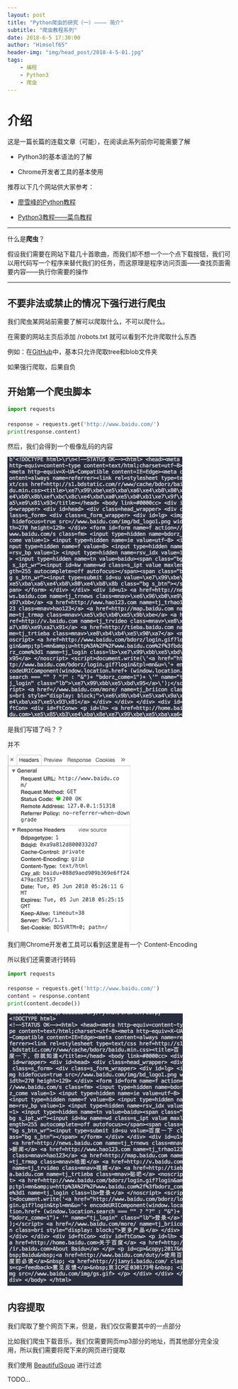 ```yaml
---
layout: post
title: "Python爬虫的研究（一）———— 简介"
subtitle: "爬虫教程系列"
date: 2018-6-5 17:30:00
author: "Himself65"
header-img: "img/head_post/2018-4-5-01.jpg"
tags: 
    - 编程
    - Python3
    - 爬虫
---
```

# 介绍

这是一篇长篇的连载文章（可能），在阅读此系列前你可能需要了解

- Python3的基本语法的了解

- Chrome开发者工具的基本使用

推荐以下几个网站供大家参考：

- [廖雪峰的Python教程](https://www.liaoxuefeng.com/wiki/0014316089557264a6b348958f449949df42a6d3a2e542c000)

- [Python3教程——菜鸟教程](http://www.runoob.com/python3/python3-tutorial.html)

---

什么是**爬虫**？

假设我们需要在网站下载几十首歌曲，而我们却不想一个一个点下载按钮，我们可以用代码写一个程序来替代我们的任务，而这原理是程序访问页面——查找页面需要内容——执行你需要的操作

---

## 不要非法或禁止的情况下强行进行爬虫

我们爬虫某网站前需要了解可以爬取什么，不可以爬什么。

在需要的网站主页后添加 /robots.txt 就可以看到不允许爬取什么东西

例如：在[GitHub](https://github.com/robots.txt)中，基本只允许爬取tree和blob文件夹

如果强行爬取，后果自负

## 开始第一个爬虫脚本

```python
import requests

response = requests.get('http://www.baidu.com/')
print(response.content)
```

然后，我们会得到一个极像乱码的内容

![01](/img/in_post/2018-6-5-04.png)

是我们写错了吗？？

并不

![02](/img/in_post/2018-6-5-02.png)

我们用Chrome开发者工具可以看到这里是有一个 Content-Encoding

所以我们还需要进行转码

```python
import requests

response = requests.get('http://www.baidu.com/')
content = response.content
print(content.decode())
```

![03](/img/in_post/2018-6-5-03.png)

## 内容提取

我们爬取了整个网页下来，但是，我们仅仅需要其中的一点部分

比如我们爬虫下载音乐，我们仅需要网页mp3部分的地址，而其他部分完全没用，所以我们需要将爬下来的网页进行提取

我们使用 [BeautifulSoup](https://www.crummy.com/software/BeautifulSoup/bs4/doc/index.zh.html) 进行过滤

TODO...